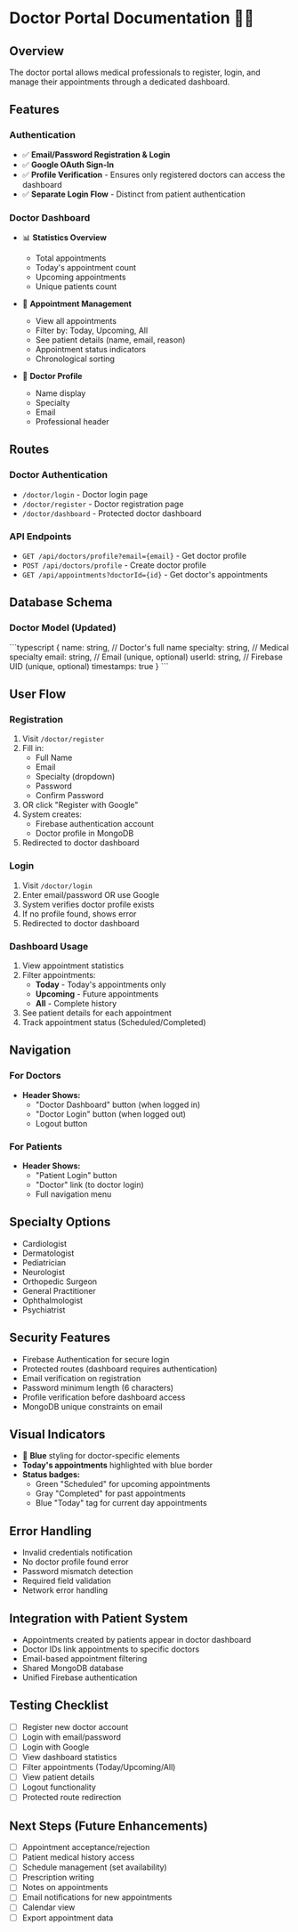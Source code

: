 # Doctor Portal Documentation 👨‍⚕️

## Overview
The doctor portal allows medical professionals to register, login, and manage their appointments through a dedicated dashboard.

## Features

### Authentication
- ✅ **Email/Password Registration & Login**
- ✅ **Google OAuth Sign-In**
- ✅ **Profile Verification** - Ensures only registered doctors can access the dashboard
- ✅ **Separate Login Flow** - Distinct from patient authentication

### Doctor Dashboard
- 📊 **Statistics Overview**
  - Total appointments
  - Today's appointment count
  - Upcoming appointments
  - Unique patients count

- 📅 **Appointment Management**
  - View all appointments
  - Filter by: Today, Upcoming, All
  - See patient details (name, email, reason)
  - Appointment status indicators
  - Chronological sorting

- 👤 **Doctor Profile**
  - Name display
  - Specialty
  - Email
  - Professional header

## Routes

### Doctor Authentication
- `/doctor/login` - Doctor login page
- `/doctor/register` - Doctor registration page
- `/doctor/dashboard` - Protected doctor dashboard

### API Endpoints
- `GET /api/doctors/profile?email={email}` - Get doctor profile
- `POST /api/doctors/profile` - Create doctor profile
- `GET /api/appointments?doctorId={id}` - Get doctor's appointments

## Database Schema

### Doctor Model (Updated)
\`\`\`typescript
{
  name: string,           // Doctor's full name
  specialty: string,      // Medical specialty
  email: string,          // Email (unique, optional)
  userId: string,         // Firebase UID (unique, optional)
  timestamps: true
}
\`\`\`

## User Flow

### Registration
1. Visit `/doctor/register`
2. Fill in:
   - Full Name
   - Email
   - Specialty (dropdown)
   - Password
   - Confirm Password
3. OR click "Register with Google"
4. System creates:
   - Firebase authentication account
   - Doctor profile in MongoDB
5. Redirected to doctor dashboard

### Login
1. Visit `/doctor/login`
2. Enter email/password OR use Google
3. System verifies doctor profile exists
4. If no profile found, shows error
5. Redirected to doctor dashboard

### Dashboard Usage
1. View appointment statistics
2. Filter appointments:
   - **Today** - Today's appointments only
   - **Upcoming** - Future appointments
   - **All** - Complete history
3. See patient details for each appointment
4. Track appointment status (Scheduled/Completed)

## Navigation

### For Doctors
- **Header Shows:**
  - "Doctor Dashboard" button (when logged in)
  - "Doctor Login" button (when logged out)
  - Logout button

### For Patients
- **Header Shows:**
  - "Patient Login" button
  - "Doctor" link (to doctor login)
  - Full navigation menu

## Specialty Options
- Cardiologist
- Dermatologist  
- Pediatrician
- Neurologist
- Orthopedic Surgeon
- General Practitioner
- Ophthalmologist
- Psychiatrist

## Security Features
- Firebase Authentication for secure login
- Protected routes (dashboard requires authentication)
- Email verification on registration
- Password minimum length (6 characters)
- Profile verification before dashboard access
- MongoDB unique constraints on email

## Visual Indicators
- 🔵 **Blue** styling for doctor-specific elements
- **Today's appointments** highlighted with blue border
- **Status badges:**
  - Green "Scheduled" for upcoming appointments
  - Gray "Completed" for past appointments
  - Blue "Today" tag for current day appointments

## Error Handling
- Invalid credentials notification
- No doctor profile found error
- Password mismatch detection
- Required field validation
- Network error handling

## Integration with Patient System
- Appointments created by patients appear in doctor dashboard
- Doctor IDs link appointments to specific doctors
- Email-based appointment filtering
- Shared MongoDB database
- Unified Firebase authentication

## Testing Checklist
- [ ] Register new doctor account
- [ ] Login with email/password
- [ ] Login with Google
- [ ] View dashboard statistics
- [ ] Filter appointments (Today/Upcoming/All)
- [ ] View patient details
- [ ] Logout functionality
- [ ] Protected route redirection

## Next Steps (Future Enhancements)
- [ ] Appointment acceptance/rejection
- [ ] Patient medical history access
- [ ] Schedule management (set availability)
- [ ] Prescription writing
- [ ] Notes on appointments
- [ ] Email notifications for new appointments
- [ ] Calendar view
- [ ] Export appointment data
